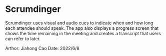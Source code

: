 # Scrumdinger
Scrumdinger uses visual and audio cues to indicate when and how long each attendee should speak. The app also displays a progress screen that shows the time remaining in the meeting and creates a transcript that users can refer to later.

Arthor: Jiahong Cao
Date: 2022/6/8

